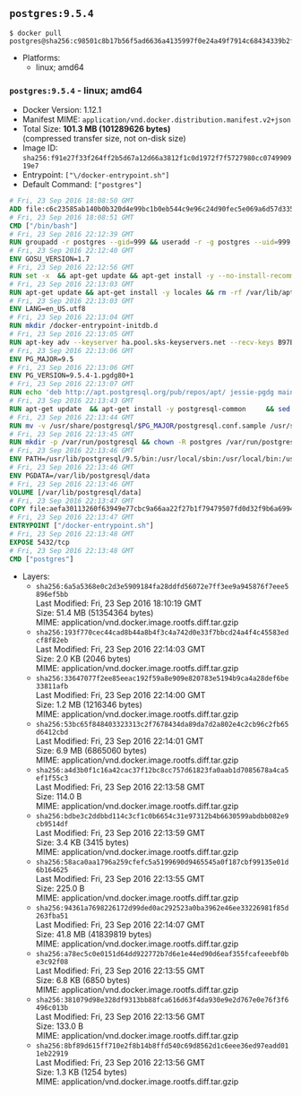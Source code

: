 ## `postgres:9.5.4`

```console
$ docker pull postgres@sha256:c98501c8b17b56f5ad6636a4135997f0e24a49f7914c68434339b2f51a14bd4f
```

-	Platforms:
	-	linux; amd64

### `postgres:9.5.4` - linux; amd64

-	Docker Version: 1.12.1
-	Manifest MIME: `application/vnd.docker.distribution.manifest.v2+json`
-	Total Size: **101.3 MB (101289626 bytes)**  
	(compressed transfer size, not on-disk size)
-	Image ID: `sha256:f91e27f33f264ff2b5d67a12d66a3812f1c0d1972f7f5727980cc074990919e7`
-	Entrypoint: `["\/docker-entrypoint.sh"]`
-	Default Command: `["postgres"]`

```dockerfile
# Fri, 23 Sep 2016 18:08:50 GMT
ADD file:c6c23585ab140b0b320d4e99bc1b0eb544c9e96c24d90fec5e069a6d57d335ca in / 
# Fri, 23 Sep 2016 18:08:51 GMT
CMD ["/bin/bash"]
# Fri, 23 Sep 2016 22:12:39 GMT
RUN groupadd -r postgres --gid=999 && useradd -r -g postgres --uid=999 postgres
# Fri, 23 Sep 2016 22:12:40 GMT
ENV GOSU_VERSION=1.7
# Fri, 23 Sep 2016 22:12:56 GMT
RUN set -x 	&& apt-get update && apt-get install -y --no-install-recommends ca-certificates wget && rm -rf /var/lib/apt/lists/* 	&& wget -O /usr/local/bin/gosu "https://github.com/tianon/gosu/releases/download/$GOSU_VERSION/gosu-$(dpkg --print-architecture)" 	&& wget -O /usr/local/bin/gosu.asc "https://github.com/tianon/gosu/releases/download/$GOSU_VERSION/gosu-$(dpkg --print-architecture).asc" 	&& export GNUPGHOME="$(mktemp -d)" 	&& gpg --keyserver ha.pool.sks-keyservers.net --recv-keys B42F6819007F00F88E364FD4036A9C25BF357DD4 	&& gpg --batch --verify /usr/local/bin/gosu.asc /usr/local/bin/gosu 	&& rm -r "$GNUPGHOME" /usr/local/bin/gosu.asc 	&& chmod +x /usr/local/bin/gosu 	&& gosu nobody true 	&& apt-get purge -y --auto-remove ca-certificates wget
# Fri, 23 Sep 2016 22:13:03 GMT
RUN apt-get update && apt-get install -y locales && rm -rf /var/lib/apt/lists/* 	&& localedef -i en_US -c -f UTF-8 -A /usr/share/locale/locale.alias en_US.UTF-8
# Fri, 23 Sep 2016 22:13:03 GMT
ENV LANG=en_US.utf8
# Fri, 23 Sep 2016 22:13:04 GMT
RUN mkdir /docker-entrypoint-initdb.d
# Fri, 23 Sep 2016 22:13:05 GMT
RUN apt-key adv --keyserver ha.pool.sks-keyservers.net --recv-keys B97B0AFCAA1A47F044F244A07FCC7D46ACCC4CF8
# Fri, 23 Sep 2016 22:13:06 GMT
ENV PG_MAJOR=9.5
# Fri, 23 Sep 2016 22:13:06 GMT
ENV PG_VERSION=9.5.4-1.pgdg80+1
# Fri, 23 Sep 2016 22:13:07 GMT
RUN echo 'deb http://apt.postgresql.org/pub/repos/apt/ jessie-pgdg main' $PG_MAJOR > /etc/apt/sources.list.d/pgdg.list
# Fri, 23 Sep 2016 22:13:43 GMT
RUN apt-get update 	&& apt-get install -y postgresql-common 	&& sed -ri 's/#(create_main_cluster) .*$/\1 = false/' /etc/postgresql-common/createcluster.conf 	&& apt-get install -y 		postgresql-$PG_MAJOR=$PG_VERSION 		postgresql-contrib-$PG_MAJOR=$PG_VERSION 	&& rm -rf /var/lib/apt/lists/*
# Fri, 23 Sep 2016 22:13:44 GMT
RUN mv -v /usr/share/postgresql/$PG_MAJOR/postgresql.conf.sample /usr/share/postgresql/ 	&& ln -sv ../postgresql.conf.sample /usr/share/postgresql/$PG_MAJOR/ 	&& sed -ri "s!^#?(listen_addresses)\s*=\s*\S+.*!\1 = '*'!" /usr/share/postgresql/postgresql.conf.sample
# Fri, 23 Sep 2016 22:13:45 GMT
RUN mkdir -p /var/run/postgresql && chown -R postgres /var/run/postgresql
# Fri, 23 Sep 2016 22:13:46 GMT
ENV PATH=/usr/lib/postgresql/9.5/bin:/usr/local/sbin:/usr/local/bin:/usr/sbin:/usr/bin:/sbin:/bin
# Fri, 23 Sep 2016 22:13:46 GMT
ENV PGDATA=/var/lib/postgresql/data
# Fri, 23 Sep 2016 22:13:46 GMT
VOLUME [/var/lib/postgresql/data]
# Fri, 23 Sep 2016 22:13:47 GMT
COPY file:aefa30113260f63949e77cbc9a66aa22f27b1f79479507fd0d32f9b6a6994d69 in / 
# Fri, 23 Sep 2016 22:13:47 GMT
ENTRYPOINT ["/docker-entrypoint.sh"]
# Fri, 23 Sep 2016 22:13:48 GMT
EXPOSE 5432/tcp
# Fri, 23 Sep 2016 22:13:48 GMT
CMD ["postgres"]
```

-	Layers:
	-	`sha256:6a5a5368e0c2d3e5909184fa28ddfd56072e7ff3ee9a945876f7eee5896ef5bb`  
		Last Modified: Fri, 23 Sep 2016 18:10:19 GMT  
		Size: 51.4 MB (51354364 bytes)  
		MIME: application/vnd.docker.image.rootfs.diff.tar.gzip
	-	`sha256:193f770cec44cad8b44a8b4f3c4a742d0e33f7bbcd24a4f4c45583edcf8f82eb`  
		Last Modified: Fri, 23 Sep 2016 22:14:03 GMT  
		Size: 2.0 KB (2046 bytes)  
		MIME: application/vnd.docker.image.rootfs.diff.tar.gzip
	-	`sha256:33647077f2ee85eeac192f59a8e909e820783e5194b9ca4a28def6be33811afb`  
		Last Modified: Fri, 23 Sep 2016 22:14:00 GMT  
		Size: 1.2 MB (1216346 bytes)  
		MIME: application/vnd.docker.image.rootfs.diff.tar.gzip
	-	`sha256:53bc65f848403323313c2f7678434da89da7d2a802e4c2cb96c2fb65d6412cbd`  
		Last Modified: Fri, 23 Sep 2016 22:14:01 GMT  
		Size: 6.9 MB (6865060 bytes)  
		MIME: application/vnd.docker.image.rootfs.diff.tar.gzip
	-	`sha256:a4d3b0f1c16a42cac37f12bc8cc757d61823fa0aab1d7085678a4ca5ef1f55c3`  
		Last Modified: Fri, 23 Sep 2016 22:13:58 GMT  
		Size: 114.0 B  
		MIME: application/vnd.docker.image.rootfs.diff.tar.gzip
	-	`sha256:bdbe3c2ddbbd114c3cf1c0b6654c31e97312b4b6630599abdbb082e9cb9514df`  
		Last Modified: Fri, 23 Sep 2016 22:13:59 GMT  
		Size: 3.4 KB (3415 bytes)  
		MIME: application/vnd.docker.image.rootfs.diff.tar.gzip
	-	`sha256:58aca0aa1796a259cfefc5a5199690d9465545a0f187cbf99135e01d6b164625`  
		Last Modified: Fri, 23 Sep 2016 22:13:55 GMT  
		Size: 225.0 B  
		MIME: application/vnd.docker.image.rootfs.diff.tar.gzip
	-	`sha256:94361a7698226172d99ded0ac292523a0ba3962e46ee33226981f85d263fba51`  
		Last Modified: Fri, 23 Sep 2016 22:14:07 GMT  
		Size: 41.8 MB (41839819 bytes)  
		MIME: application/vnd.docker.image.rootfs.diff.tar.gzip
	-	`sha256:a78ec5c0e0151d64dd922772b7d6e1e44ed90d6eaf355fcafeeebf0be3c92f08`  
		Last Modified: Fri, 23 Sep 2016 22:13:55 GMT  
		Size: 6.8 KB (6850 bytes)  
		MIME: application/vnd.docker.image.rootfs.diff.tar.gzip
	-	`sha256:381079d98e328df9313bb88fca616d63f4da930e9e2d767e0e76f3f6496c013b`  
		Last Modified: Fri, 23 Sep 2016 22:13:56 GMT  
		Size: 133.0 B  
		MIME: application/vnd.docker.image.rootfs.diff.tar.gzip
	-	`sha256:8bf89d615ff710e2f8b14b8ffd540c69d8562d1c6eee36ed97eadd011eb22919`  
		Last Modified: Fri, 23 Sep 2016 22:13:56 GMT  
		Size: 1.3 KB (1254 bytes)  
		MIME: application/vnd.docker.image.rootfs.diff.tar.gzip
